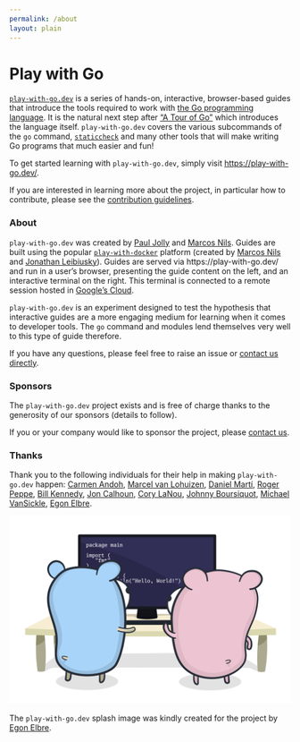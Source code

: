 ```yaml
---
permalink: /about
layout: plain
---
```


<div class="container">

<h1>Play with Go</h1>

<p><a href="https://play-with-go.dev/"><code class="highlighter-rouge">play-with-go.dev</code></a> is a series of
hands-on, interactive, browser-based guides that introduce the tools required to work with <a
href="https://golang.org/">the Go programming language</a>. It is the natural next step after <a
href="https://tour.golang.org/welcome/1">“A Tour of Go”</a> which introduces the language itself. <code
class="highlighter-rouge">play-with-go.dev</code> covers the various subcommands of the <code
class="highlighter-rouge">go</code> command, <a href="https://staticcheck.io/"><code
class="highlighter-rouge">staticcheck</code></a> and many other tools that will make writing Go programs that much
easier and fun!</p>

<p>To get started learning with <code class="highlighter-rouge">play-with-go.dev</code>, simply visit <a
href="https://play-with-go.dev/.">https://play-with-go.dev/</a>.</p>

<p>If you are interested in learning more about the project, in particular how to contribute, please see the <a
href="https://github.com/play-with-go/play-with-go/blob/main/CONTRIBUTING.md">contribution guidelines</a>.</p>


<h3 id="about">About</h3>

<p><code class="highlighter-rouge">play-with-go.dev</code> was created by <a href="https://twitter.com/_myitcv">Paul Jolly</a> and <a href="https://twitter.com/marcosnils">Marcos
Nils</a>. Guides are built using the popular
<a href="https://github.com/play-with-docker/play-with-docker"><code class="highlighter-rouge">play-with-docker</code></a> platform (created by <a href="https://twitter.com/marcosnils">Marcos
Nils</a> and <a href="https://twitter.com/xetorthio">Jonathan Leibiusky</a>). Guides are served via
https://play-with-go.dev/ and run in a user’s browser, presenting the guide content on the left, and an interactive
terminal on the right. This terminal is connected to a remote session hosted in <a href="https://cloud.google.com/">Google’s
Cloud</a>.</p>

<p><code class="highlighter-rouge">play-with-go.dev</code> is an experiment designed to test the hypothesis that interactive guides are a more engaging medium
for learning when it comes to developer tools. The <code class="highlighter-rouge">go</code> command and modules lend themselves very well to this type of
guide therefore.</p>

<p>If you have any questions, please feel free to raise an issue or <a href="mailto:contact@play-with-go.dev">contact us directly</a>.</p>

<h3 id="sponsors">Sponsors</h3>

<p>The <code class="highlighter-rouge">play-with-go.dev</code> project exists and is free of charge thanks to the generosity of our sponsors (details to
follow).</p>

<p>If you or your company would like to sponsor the project, please <a href="mailto:sponsor@play-with-go.dev">contact us</a>.</p>

<h3 id="thanks">Thanks</h3>

<p>Thank you to the following individuals for their help in making <code class="highlighter-rouge">play-with-go.dev</code> happen: <a href="https://twitter.com/carmatrocity">Carmen
Andoh</a>, <a href="https://twitter.com/mpvl_">Marcel van Lohuizen</a>, <a href="https://twitter.com/mvdan_">Daniel
Martí</a>, <a href="https://twitter.com/rogpeppe">Roger Peppe</a>, <a href="https://twitter.com/goinggodotnet">Bill
Kennedy</a>, <a href="https://twitter.com/joncalhoun">Jon Calhoun</a>, <a href="https://twitter.com/corylanou">Cory
LaNou</a>, <a href="https://twitter.com/jboursiquot">Johnny Boursiquot</a>, <a href="https://twitter.com/vansimke">Michael
VanSickle</a>, <a href="https://twitter.com/egonelbre">Egon Elbre</a>.</p>

<img src="/images/playgo.png" alt="Screenshot showing a play-with-go.dev guide in the browser" title="The play-with-go.dev splash image" style="max-width:100%;">

<p>The <code class="highlighter-rouge">play-with-go.dev</code> splash image was kindly created for the project by <a
href="https://twitter.com/egonelbre">Egon Elbre</a>.</p>

</div>
